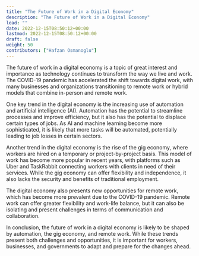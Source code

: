 ```yaml
---
title: "The Future of Work in a Digital Economy"
description: "The Future of Work in a Digital Economy"
lead: ""
date: 2022-12-15T08:50:12+00:00
lastmod: 2022-12-15T08:50:12+00:00
draft: false
weight: 50
contributors: ["Hafzan Osmanoglu"]
---
```


The future of work in a digital economy is a topic of great interest and importance as technology continues to transform the way we live and work. The COVID-19 pandemic has accelerated the shift towards digital work, with many businesses and organizations transitioning to remote work or hybrid models that combine in-person and remote work.

One key trend in the digital economy is the increasing use of automation and artificial intelligence (AI). Automation has the potential to streamline processes and improve efficiency, but it also has the potential to displace certain types of jobs. As AI and machine learning become more sophisticated, it is likely that more tasks will be automated, potentially leading to job losses in certain sectors.

Another trend in the digital economy is the rise of the gig economy, where workers are hired on a temporary or project-by-project basis. This model of work has become more popular in recent years, with platforms such as Uber and TaskRabbit connecting workers with clients in need of their services. While the gig economy can offer flexibility and independence, it also lacks the security and benefits of traditional employment.

The digital economy also presents new opportunities for remote work, which has become more prevalent due to the COVID-19 pandemic. Remote work can offer greater flexibility and work-life balance, but it can also be isolating and present challenges in terms of communication and collaboration.

In conclusion, the future of work in a digital economy is likely to be shaped by automation, the gig economy, and remote work. While these trends present both challenges and opportunities, it is important for workers, businesses, and governments to adapt and prepare for the changes ahead.
